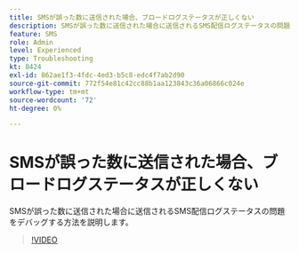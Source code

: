 ```yaml
---
title: SMSが誤った数に送信された場合、ブロードログステータスが正しくない
description: SMSが誤った数に送信された場合に送信されるSMS配信ログステータスの問題をデバッグする方法を説明します。
feature: SMS
role: Admin
level: Experienced
type: Troubleshooting
kt: 8424
exl-id: 862ae1f3-4fdc-4ed3-b5c8-edc4f7ab2d90
source-git-commit: 772f54e81c42cc88b1aa123843c36a06866c024e
workflow-type: tm+mt
source-wordcount: '72'
ht-degree: 0%

---
```


# SMSが誤った数に送信された場合、ブロードログステータスが正しくない

SMSが誤った数に送信された場合に送信されるSMS配信ログステータスの問題をデバッグする方法を説明します。

>[!VIDEO](https://video.tv.adobe.com/v/335980?quality=12)
